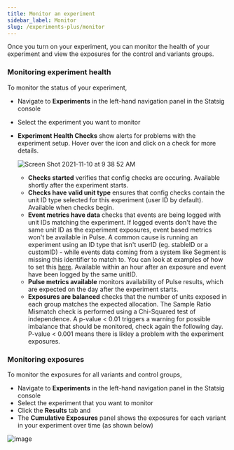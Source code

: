 ```yaml
---
title: Monitor an experiment
sidebar_label: Monitor
slug: /experiments-plus/monitor
---
```


Once you turn on your experiment, you can monitor the health of your experiment and view the exposures for the control and variants groups.

### Monitoring experiment health
To monitor the status of your experiment, 
 - Navigate to **Experiments** in the left-hand navigation panel in the Statsig console
 - Select the experiment you want to monitor 
 - **Experiment Health Checks** show alerts for problems with the experiment setup.  Hover over the icon and click on a check for more details.
   
   ![Screen Shot 2021-11-10 at 9 38 52 AM](https://user-images.githubusercontent.com/90343952/141164665-9f4d28b6-0d93-4cd1-a01a-e576f9049544.png)
  
    - **Checks started** verifies that config checks are occuring.  Available shortly after the experiment starts.  
    - **Checks have valid unit type** ensures that config checks contain the unit ID type selected for this experiment (user ID by default).  Available when checks begin.
    - **Event metrics have data** checks that events are being logged with unit IDs matching the experiment.  If logged events don't have the same unit ID as the experiment exposures, event based metrics won't be available in Pulse. A common cause is running an experiment using an ID type that isn't userID (eg. stableID or a customID) - while events data coming from a system like Segment is missing this identifier to match to. You can look at examples of how to set this [here](/integrations/data-connectors/segment#user-ids-and-custom-ids). Available within an hour after an exposure and event have been logged by the same unitID.
    - **Pulse metrics available** monitors availability of Pulse results, which are expected on the day after the experiment starts.  
    - **Exposures are balanced** checks that the number of units exposed in each group matches the expected allocation.  The Sample Ratio Mismatch check is performed using a Chi-Squared test of independence. A p-value < 0.01 triggers a warning for possible imbalance that should be monitored, check again the following day. P-value < 0.001 means there is likley a problem with the experiment exposures.       
 
### Monitoring exposures

To monitor the exposures for all variants and control groups,
 -  Navigate to **Experiments** in the left-hand navigation panel in the Statsig console
 -  Select the experiment that you want to monitor
 -  Click the **Results** tab and  
 -  The **Cumulative Exposures** panel shows the exposures for each variant in your experiment over time (as shown below)
   
   ![image](https://user-images.githubusercontent.com/1315028/129122046-6d61f5fb-ed26-49d7-a774-52604c1aaa3a.png)
